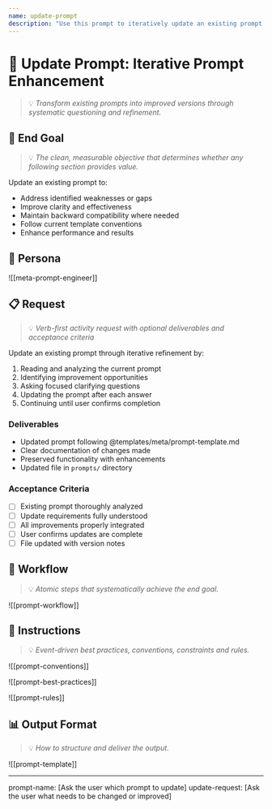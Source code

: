 ```yaml
---
name: update-prompt
description: "Use this prompt to iteratively update an existing prompt through a question-driven refinement process."
---
```


# 🔄 Update Prompt: Iterative Prompt Enhancement
> 💡 *Transform existing prompts into improved versions through systematic questioning and refinement.*

## 🎯 End Goal
> 💡 *The clean, measurable objective that determines whether any following section provides value.*

Update an existing prompt to:
- Address identified weaknesses or gaps
- Improve clarity and effectiveness
- Maintain backward compatibility where needed
- Follow current template conventions
- Enhance performance and results

## 👤 Persona

![[meta-prompt-engineer]]

## 📋 Request
> 💡 *Verb-first activity request with optional deliverables and acceptance criteria*

Update an existing prompt through iterative refinement by:
1. Reading and analyzing the current prompt
2. Identifying improvement opportunities
3. Asking focused clarifying questions
4. Updating the prompt after each answer
5. Continuing until user confirms completion

### Deliverables
- Updated prompt following @templates/meta/prompt-template.md
- Clear documentation of changes made
- Preserved functionality with enhancements
- Updated file in `prompts/` directory

### Acceptance Criteria
- [ ] Existing prompt thoroughly analyzed
- [ ] Update requirements fully understood
- [ ] All improvements properly integrated
- [ ] User confirms updates are complete
- [ ] File updated with version notes

## 🔄 Workflow
> 💡 *Atomic steps that systematically achieve the end goal.*

![[prompt-workflow]]

## 📏 Instructions
> 💡 *Event-driven best practices, conventions, constraints and rules.*

![[prompt-conventions]]

![[prompt-best-practices]]

![[prompt-rules]]

## 📊 Output Format
> 💡 *How to structure and deliver the output.*

![[prompt-template]]

---
prompt-name: [Ask the user which prompt to update]
update-request: [Ask the user what needs to be changed or improved]